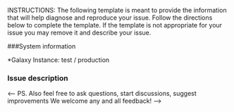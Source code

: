 INSTRUCTIONS: The following template is meant to provide the information that will help diagnose and reproduce your issue. Follow the directions below to complete the template. If the template is not appropriate for your issue you may remove it and describe your issue.

###System information
<!--Please enter the following information (if able). -->

*Galaxy Instance: test / production


### Issue description 
<!-- Please describe your issue here 
Some information you might want to include: the page you're seeing the issue on,  what behaviour you're experiencing versus what you expect, detailed steps to reproduce, error messages...  really anything you think might best help us help you! -->

<-- PS. Also feel free to ask questions, start discussions, suggest improvements We welcome any and all feedback! -->
